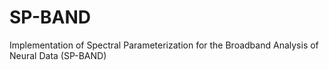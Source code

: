 # SP-BAND
Implementation of Spectral Parameterization for the Broadband Analysis of Neural Data (SP-BAND)
